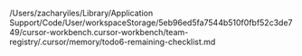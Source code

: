 /Users/zacharyiles/Library/Application Support/Code/User/workspaceStorage/5eb96ed5fa7544b510f0fbf52c3de749/cursor-workbench.cursor-workbench/team-registry/.cursor/memory/todo6-remaining-checklist.md